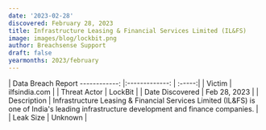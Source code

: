 ```yaml
---
date: '2023-02-28'
discovered: February 28, 2023
title: Infrastructure Leasing & Financial Services Limited (IL&FS)
image: images/blog/lockbit.png
author: Breachsense Support
draft: false
yearmonths: 2023/february
---
```



| Data Breach Report
------------:     |:-------------:    | :-----:|
| Victim      | ilfsindia.com      | 
| Threat Actor      | LockBit      | 
| Date Discovered      | Feb 28, 2023      | 
| Description      | Infrastructure Leasing & Financial Services Limited (IL&FS) is one of India's leading infrastructure development and finance companies.      | 
| Leak Size      | Unknown      | 

